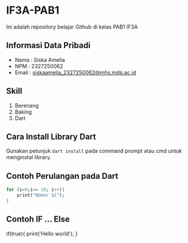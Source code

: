 # IF3A-PAB1
Ini adalah repository belajar Github di kelas PAB1 IF3A

## Informasi Data Pribadi
- Nama  : Siska Amelia
- NPM   : 2327250062
- Email : siskaamelia_2327250062@mhs.mdp.ac.id

## Skill
1. Berenang
2. Baking
3. Dart

## Cara Install Library Dart
Gunakan petunjuk `dart install` pada command prompt atau cmd untuk menginstal library.

## Contoh Perulangan pada Dart
```dart
for (i=0;i<= 10; i++){
    print("Nomor $i");
}
```

## Contoh IF ... Else
if(true){
    print('Hello world');
}
